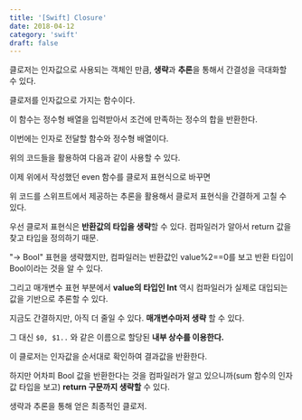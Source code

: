 ```yaml
---
title: '[Swift] Closure'
date: 2018-04-12
category: 'swift'
draft: false
---
```


클로저는 인자값으로 사용되는 객체인 만큼, **생략**과 **추론**을 통해서 간결성을 극대화할 수 있다.

클로저를 인자값으로 가지는 함수이다.

<script src="https://gist.github.com/hb1love/ba57b6774bd40184c8b41f23d15f80ec.js"></script>

이 함수는 정수형 배열을 입력받아서 조건에 만족하는 정수의 합을 반환한다.

이번에는 인자로 전달할 함수와 정수형 배열이다.

<script src="https://gist.github.com/hb1love/98f2be04dabad90a63a9f711d37a85c3.js"></script>

위의 코드들을 활용하여 다음과 같이 사용할 수 있다.

<script src="https://gist.github.com/hb1love/204415ae8c21abca7d7c6810c9dc1e1e.js"></script>

이제 위에서 작성했던 even 함수를 클로저 표현식으로 바꾸면

<script src="https://gist.github.com/hb1love/0799103bd1fa32f44a7e99e94023c8be.js"></script>

위 코드를 스위프트에서 제공하는 추론을 활용해서 클로저 표현식을 간결하게 고칠 수 있다.

우선 클로저 표현식은 **반환값의 타입을 생략**할 수 있다. 컴파일러가 알아서 return 값을 찾고 타입을 정의하기 때문.

<script src="https://gist.github.com/hb1love/783fe5d28fd63514d0a381cd7b4159e4.js"></script>

"-> Bool" 표현을 생략했지만, 컴파일러는 반환값인 value%2==0를 보고 반환 타입이 Bool이라는 것을 알 수 있다.

그리고 매개변수 표현 부분에서 **value의 타입인 Int** 역시 컴파일러가 실제로 대입되는 값을 기반으로 추론할 수 있다.

<script src="https://gist.github.com/hb1love/f72eb65d35590eb76d76006e8edc5af0.js"></script>

지금도 간결하지만, 아직 더 줄일 수 있다. **매개변수마저 생략** 할 수 있다.

그 대신 `$0, $1..` 와 같은 이름으로 할당된 **내부 상수를 이용한다.**

<script src="https://gist.github.com/hb1love/55c4b1ac6ed498bdf08914afd3f9ac9d.js"></script>

이 클로저는 인자값을 순서대로 확인하여 결과값을 반환한다.

  
하지만 어차피 Bool 값을 반환한다는 것을 컴파일러가 알고 있으니까(sum 함수의 인자값 타입을 보고) **return 구문까지 생략할** 수 있다.

<script src="https://gist.github.com/hb1love/3cf0f6955b89a43cddd4d2cf544ff829.js"></script>

생략과 추론을 통해 얻은 최종적인 클로저.

<script src="https://pagead2.googlesyndication.com/pagead/js/adsbygoogle.js" data-ad-client="ca-pub-6421452554959202"></script>

   
<script type="text/javascript" src="//<a&nbsp;href=">t1.daumcdn.net/kas/static/ba.min.js</a>" async></script>
